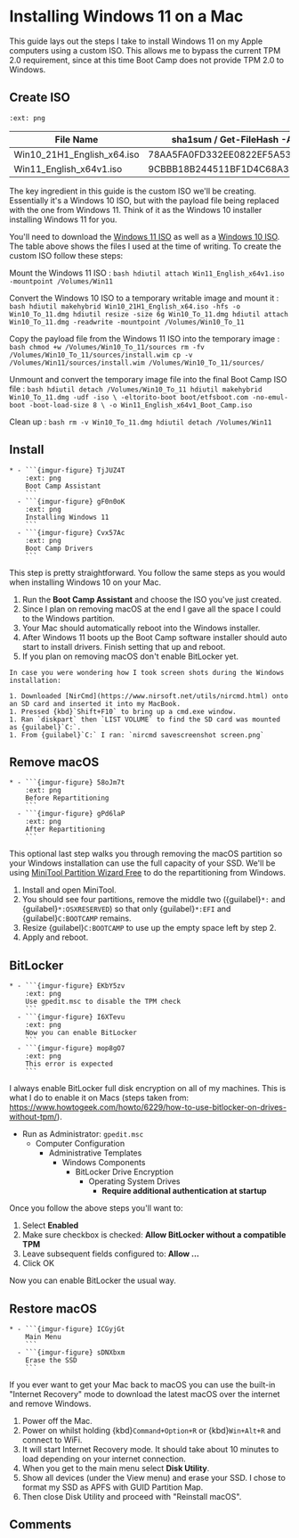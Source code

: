 # Installing Windows 11 on a Mac

This guide lays out the steps I take to install Windows 11 on my Apple computers using a custom ISO. This allows me to bypass
the current TPM 2.0 requirement, since at this time Boot Camp does not provide TPM 2.0 to Windows.

## Create ISO

```{imgur} hwUiK7j
:ext: png
```

| File Name                  | sha1sum / Get-FileHash -Algorithm SHA1   |
| -------------------------- | ---------------------------------------- |
| Win10_21H1_English_x64.iso | 78AA5FA0FD332EE0822EF5A533CD2CFE12333274 |
| Win11_English_x64v1.iso    | 9CBBB18B244511BF1D4C68A33FE6EE35D2EDA2AE |

The key ingredient in this guide is the custom ISO we'll be creating. Essentially it's a Windows 10 ISO, but with the payload
file being replaced with the one from Windows 11. Think of it as the Windows 10 installer installing Windows 11 for you.

You'll need to download the [Windows 11 ISO](https://www.microsoft.com/software-download/windows11) as well as a
[Windows 10 ISO](https://www.microsoft.com/en-us/software-download/windows10). The table above shows the files I used at the
time of writing. To create the custom ISO follow these steps:

Mount the Windows 11 ISO
:   ```bash
    hdiutil attach Win11_English_x64v1.iso -mountpoint /Volumes/Win11
    ```

Convert the Windows 10 ISO to a temporary writable image and mount it
:   ```bash
    hdiutil makehybrid Win10_21H1_English_x64.iso -hfs -o Win10_To_11.dmg
    hdiutil resize -size 6g Win10_To_11.dmg
    hdiutil attach Win10_To_11.dmg -readwrite -mountpoint /Volumes/Win10_To_11
    ```

Copy the payload file from the Windows 11 ISO into the temporary image
:   ```bash
    chmod +w /Volumes/Win10_To_11/sources
    rm -fv /Volumes/Win10_To_11/sources/install.wim
    cp -v /Volumes/Win11/sources/install.wim /Volumes/Win10_To_11/sources/
    ```

Unmount and convert the temporary image file into the final Boot Camp ISO file
:   ```bash
    hdiutil detach /Volumes/Win10_To_11
    hdiutil makehybrid Win10_To_11.dmg -udf -iso \
        -eltorito-boot boot/etfsboot.com -no-emul-boot -boot-load-size 8 \
        -o Win11_English_x64v1_Boot_Camp.iso
    ```

Clean up
:   ```bash
    rm -v Win10_To_11.dmg
    hdiutil detach /Volumes/Win11
    ```

## Install

```{list-table}
* - ```{imgur-figure} TjJUZ4T
    :ext: png
    Boot Camp Assistant
    ```
  - ```{imgur-figure} gF0n0oK
    :ext: png
    Installing Windows 11
    ```
  - ```{imgur-figure} Cvx57Ac
    :ext: png
    Boot Camp Drivers
    ```
```

This step is pretty straightforward. You follow the same steps as you would when installing Windows 10 on your Mac.

1. Run the **Boot Camp Assistant** and choose the ISO you've just created.
2. Since I plan on removing macOS at the end I gave all the space I could to the Windows partition.
3. Your Mac should automatically reboot into the Windows installer.
4. After Windows 11 boots up the Boot Camp software installer should auto start to install drivers. Finish setting that up
   and reboot.
5. If you plan on removing macOS don't enable BitLocker yet.

```{tip}
In case you were wondering how I took screen shots during the Windows installation:

1. Downloaded [NirCmd](https://www.nirsoft.net/utils/nircmd.html) onto an SD card and inserted it into my MacBook.
1. Pressed {kbd}`Shift+F10` to bring up a cmd.exe window.
1. Ran `diskpart` then `LIST VOLUME` to find the SD card was mounted as {guilabel}`C:`.
1. From {guilabel}`C:` I ran: `nircmd savescreenshot screen.png`
```

## Remove macOS

```{list-table}
* - ```{imgur-figure} 58oJm7t
    :ext: png
    Before Repartitioning
    ```
  - ```{imgur-figure} gPd6laP
    :ext: png
    After Repartitioning
    ```
```

This optional last step walks you through removing the macOS partition so your Windows installation can use the full capacity
of your SSD. We'll be using [MiniTool Partition Wizard Free](https://www.partitionwizard.com/free-partition-manager.html) to
do the repartitioning from Windows.

1. Install and open MiniTool.
2. You should see four partitions, remove the middle two ({guilabel}`*:` and {guilabel}`*:OSXRESERVED`) so that only
   {guilabel}`*:EFI` and {guilabel}`C:BOOTCAMP` remains.
3. Resize {guilabel}`C:BOOTCAMP` to use up the empty space left by step 2.
4. Apply and reboot.

## BitLocker

```{list-table}
* - ```{imgur-figure} EKbY5zv
    :ext: png
    Use gpedit.msc to disable the TPM check
    ```
  - ```{imgur-figure} I6XTevu
    :ext: png
    Now you can enable BitLocker
    ```
  - ```{imgur-figure} mop8gO7
    :ext: png
    This error is expected
    ```
```

I always enable BitLocker full disk encryption on all of my machines. This is what I do to enable it on Macs (steps taken
from: https://www.howtogeek.com/howto/6229/how-to-use-bitlocker-on-drives-without-tpm/).

* Run as Administrator: `gpedit.msc`
  * Computer Configuration
    * Administrative Templates
      * Windows Components
        * BitLocker Drive Encryption
          * Operating System Drives
            * **Require additional authentication at startup**

Once you follow the above steps you'll want to:

1. Select **Enabled**
2. Make sure checkbox is checked: **Allow BitLocker without a compatible TPM**
3. Leave subsequent fields configured to: **Allow ...**
4. Click OK

Now you can enable BitLocker the usual way.

## Restore macOS

```{list-table}
* - ```{imgur-figure} ICGyjGt
    Main Menu
    ```
  - ```{imgur-figure} sDNXbxm
    Erase the SSD
    ```
```

If you ever want to get your Mac back to macOS you can use the built-in "Internet Recovery" mode to download the latest macOS
over the internet and remove Windows.

1. Power off the Mac.
2. Power on whilst holding {kbd}`Command+Option+R` or {kbd}`Win+Alt+R` and connect to WiFi.
3. It will start Internet Recovery mode. It should take about 10 minutes to load depending on your internet connection.
4. When you get to the main menu select **Disk Utility**.
5. Show all devices (under the View menu) and erase your SSD. I chose to format my SSD as APFS with GUID Partition Map.
6. Then close Disk Utility and proceed with "Reinstall macOS".

## Comments

```{disqus}
```
